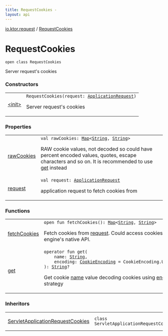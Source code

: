 ```yaml
---
title: RequestCookies - 
layout: api
---
```


<div class='api-docs-breadcrumbs'><a href="../index.html">io.ktor.request</a> / <a href="./index.html">RequestCookies</a></div>

# RequestCookies

<div class="signature"><code><span class="keyword">open</span> <span class="keyword">class </span><span class="identifier">RequestCookies</span></code></div>

Server request's cookies

### Constructors

<table class="api-docs-table">
<tbody>
<tr>
<td markdown="1">

<a href="-init-.html">&lt;init&gt;</a>


</td>
<td markdown="1">
<div class="signature"><code><span class="identifier">RequestCookies</span><span class="symbol">(</span><span class="parameterName" id="io.ktor.request.RequestCookies$<init>(io.ktor.request.ApplicationRequest)/request">request</span><span class="symbol">:</span>&nbsp;<a href="../-application-request/index.html"><span class="identifier">ApplicationRequest</span></a><span class="symbol">)</span></code></div>

Server request's cookies


</td>
</tr>
</tbody>
</table>

### Properties

<table class="api-docs-table">
<tbody>
<tr>
<td markdown="1">

<a href="raw-cookies.html">rawCookies</a>


</td>
<td markdown="1">
<div class="signature"><code><span class="keyword">val </span><span class="identifier">rawCookies</span><span class="symbol">: </span><a href="https://kotlinlang.org/api/latest/jvm/stdlib/kotlin.collections/-map/index.html"><span class="identifier">Map</span></a><span class="symbol">&lt;</span><a href="https://kotlinlang.org/api/latest/jvm/stdlib/kotlin/-string/index.html"><span class="identifier">String</span></a><span class="symbol">,</span>&nbsp;<a href="https://kotlinlang.org/api/latest/jvm/stdlib/kotlin/-string/index.html"><span class="identifier">String</span></a><span class="symbol">&gt;</span></code></div>

RAW cookie values, not decoded so could have percent encoded values, quotes, escape characters and so on.
It is recommended to use <a href="get.html">get</a> instead


</td>
</tr>
<tr>
<td markdown="1">

<a href="request.html">request</a>


</td>
<td markdown="1">
<div class="signature"><code><span class="keyword">val </span><span class="identifier">request</span><span class="symbol">: </span><a href="../-application-request/index.html"><span class="identifier">ApplicationRequest</span></a></code></div>

application request to fetch cookies from


</td>
</tr>
</tbody>
</table>

### Functions

<table class="api-docs-table">
<tbody>
<tr>
<td markdown="1">

<a href="fetch-cookies.html">fetchCookies</a>


</td>
<td markdown="1">
<div class="signature"><code><span class="keyword">open</span> <span class="keyword">fun </span><span class="identifier">fetchCookies</span><span class="symbol">(</span><span class="symbol">)</span><span class="symbol">: </span><a href="https://kotlinlang.org/api/latest/jvm/stdlib/kotlin.collections/-map/index.html"><span class="identifier">Map</span></a><span class="symbol">&lt;</span><a href="https://kotlinlang.org/api/latest/jvm/stdlib/kotlin/-string/index.html"><span class="identifier">String</span></a><span class="symbol">,</span>&nbsp;<a href="https://kotlinlang.org/api/latest/jvm/stdlib/kotlin/-string/index.html"><span class="identifier">String</span></a><span class="symbol">&gt;</span></code></div>

Fetch cookies from <a href="request.html">request</a>. Could access cookies using engine's native API.


</td>
</tr>
<tr>
<td markdown="1">

<a href="get.html">get</a>


</td>
<td markdown="1">
<div class="signature"><code><span class="keyword">operator</span> <span class="keyword">fun </span><span class="identifier">get</span><span class="symbol">(</span><br/>&nbsp;&nbsp;&nbsp;&nbsp;<span class="parameterName" id="io.ktor.request.RequestCookies$get(kotlin.String, io.ktor.http.CookieEncoding)/name">name</span><span class="symbol">:</span>&nbsp;<a href="https://kotlinlang.org/api/latest/jvm/stdlib/kotlin/-string/index.html"><span class="identifier">String</span></a><span class="symbol">, </span><br/>&nbsp;&nbsp;&nbsp;&nbsp;<span class="parameterName" id="io.ktor.request.RequestCookies$get(kotlin.String, io.ktor.http.CookieEncoding)/encoding">encoding</span><span class="symbol">:</span>&nbsp;<a href="../../io.ktor.http/-cookie-encoding/index.html"><span class="identifier">CookieEncoding</span></a>&nbsp;<span class="symbol">=</span>&nbsp;CookieEncoding.URI_ENCODING<br/><span class="symbol">)</span><span class="symbol">: </span><a href="https://kotlinlang.org/api/latest/jvm/stdlib/kotlin/-string/index.html"><span class="identifier">String</span></a><span class="symbol">?</span></code></div>

Get cookie <a href="get.html#io.ktor.request.RequestCookies$get(kotlin.String, io.ktor.http.CookieEncoding)/name">name</a> value decoding cookies using <a href="get.html#io.ktor.request.RequestCookies$get(kotlin.String, io.ktor.http.CookieEncoding)/encoding">encoding</a> strategy


</td>
</tr>
</tbody>
</table>

### Inheritors

<table class="api-docs-table">
<tbody>
<tr>
<td markdown="1">

<a href="../../io.ktor.server.servlet/-servlet-application-request-cookies/index.html">ServletApplicationRequestCookies</a>


</td>
<td markdown="1">
<div class="signature"><code><span class="keyword">class </span><span class="identifier">ServletApplicationRequestCookies</span>&nbsp;<span class="symbol">:</span>&nbsp;<a href="./index.md"><span class="identifier">RequestCookies</span></a></code></div>

</td>
</tr>
</tbody>
</table>
